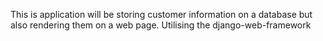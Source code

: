 This is application will be storing customer information on a database but also rendering them 
on a web page.
Utilising the django-web-framework